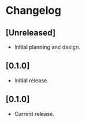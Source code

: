 # Changelog

## [Unreleased]

- Initial planning and design.

## [0.1.0]

- Initial release.

## [0.1.0]

- Current release.

